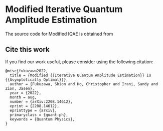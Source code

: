 # Modified Iterative Quantum Amplitude Estimation

The source code for Modified IQAE is obtained from 

## Cite this work
If you find our work useful, please consider using the following citation:
```
@misc{fukuzawa2022,
  title = {Modified {{Iterative Quantum Amplitude Estimation}} Is {{Asymptotically Optimal}}},
  author = {Fukuzawa, Shion and Ho, Christopher and Irani, Sandy and Zion, Jasen},
  year = {2022},
  month = aug,
  number = {arXiv:2208.14612},
  eprint = {2208.14612},
  eprinttype = {arxiv},
  primaryclass = {quant-ph},
  keywords = {Quantum Physics},
}

```
